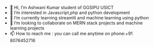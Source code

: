 - 👋 Hi, I’m Ashwani Kumar student of GGSIPU USICT
- 👀 I’m interested in Javascript,php and python development
- 🌱 I’m currently learning streamlit and machine learning using python
- 💞️ I’m looking to collaborate on MERN stack projects and machine learning projects
- 📫 How to reach me : you can call me anytime on phone:+91 8076452716

<!---
suryanashwin4u/suryanashwin4u is a ✨ special ✨ repository because its `README.md` (this file) appears on your GitHub profile.
You can click the Preview link to take a look at your changes.
--->

